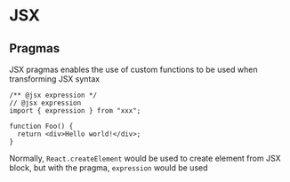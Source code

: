 # JSX

## Pragmas

JSX pragmas enables the use of custom functions to be used when transforming JSX
syntax

```tsx
/** @jsx expression */
// @jsx expression
import { expression } from "xxx";

function Foo() {
  return <div>Hello world!</div>;
}
```

Normally, `React.createElement` would be used to create element from JSX block,
but with the pragma, `expression` would be used
